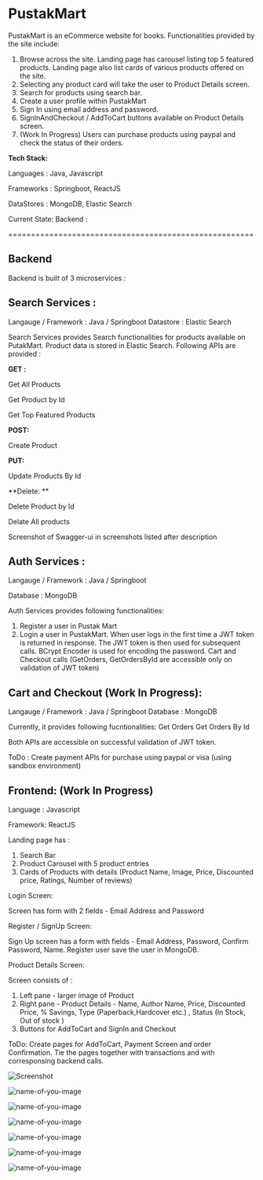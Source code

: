 # PustakMart


PustakMart is an eCommerce website for books. Functionalities provided by the site include: 
1. Browse across the site. Landing page has carousel listing top 5 featured products. Landing page also list cards of various products offered on the site. 
2. Selecting any product card will take the user to Product Details screen. 
3. Search for products using search bar.
4. Create a user profile within PustakMart
5. Sign In using email address and password.
6. SignInAndCheckout / AddToCart buttons available on Product Details screen. 
7. (Work In Progress) Users can purchase products using paypal and check the status of their orders. 

**Tech Stack:** 

Languages  : Java, Javascript

Frameworks : Springboot, ReactJS

DataStores : MongoDB, Elastic Search 

Current State: 
Backend : 

======================================================

**Backend**
-----------
Backend is built of 3 microservices : 

**Search Services :**
----------------------
Langauge / Framework : Java / Springboot
Datastore : Elastic Search

Search Services provides Search functionalities for products available on PutakMart. Product data is stored in Elastic Search. 
Following APIs are provided :

**GET :**

Get All Products

Get Product by Id

Get Top Featured Products

**POST:**

Create Product

**PUT:**

Update Products By Id

**Delete: **


Delete Product by Id

Delate All products

Screenshot of Swagger-ui in screenshots listed after description


**Auth Services     :** 
---------------------------


Langauge / Framework : Java / Springboot

Database : MongoDB 

Auth Services provides following functionalities: 
1. Register a user in Pustak Mart
2. Login a user in PustakMart. When user logs in the first time a JWT token is returned in response. The JWT token is then used for subsequent calls. BCrypt Encoder is used for encoding the password.
Cart and Checkout calls (GetOrders, GetOrdersById are accessible only on validation of JWT token)




**Cart and Checkout** (Work In Progress): 
---------------
Langauge / Framework : Java / Springboot
Database : MongoDB 

Currently, it provides following fucntionalities:
Get Orders
Get Orders By Id

Both APIs are accessible on successful validation of JWT token.

ToDo : Create payment APIs for purchase using paypal or visa (using sandbox environment)


**Frontend**: (Work In Progress)
------------------

Language : Javascript

Framework: ReactJS

Landing page has : 
1. Search Bar
2. Product Carousel with 5 product entries
3. Cards of Products with details (Product Name, Image, Price, Discounted price, Ratings, Number of reviews)

Login Screen:

Screen has form with 2 fields - Email Address and Password

Register / SignUp Screen:

Sign Up screen has a form with fields - Email Address, Password, Confirm Password, Name. Register user save the user in MongoDB.

Product Details Screen:

Screen consists of :
1. Left pane - larger image of Product
2. Right pane - Product Details - Name, Author Name, Price, Discounted Price, % Savings, Type (Paperback,Hardcover etc.) , Status (In Stock, Out of stock )
3. Buttons for AddToCart and SignIn and Checkout
 
ToDo:
Create pages for AddToCart, Payment Screen and order Confirmation.
Tie the pages together with transactions and with corresponsing backend calls. 



![Screenshot](https://github.com/chauhan-shobhit/PustakMart/blob/main/frontend/public/images/Screen1.png)

![name-of-you-image](https://github.com/chauhan-shobhit/PustakMart/blob/main/frontend/public/images/Screen2.png)

![name-of-you-image](https://github.com/chauhan-shobhit/PustakMart/blob/main/frontend/public/images/Screen3.png)

![name-of-you-image](https://github.com/chauhan-shobhit/PustakMart/blob/main/frontend/public/images/Screen4.png)

![name-of-you-image](https://github.com/chauhan-shobhit/PustakMart/blob/main/frontend/public/images/Screen5.png)

![name-of-you-image](https://github.com/chauhan-shobhit/PustakMart/blob/main/frontend/public/images/Screen6.png)


![name-of-you-image](https://github.com/chauhan-shobhit/PustakMart/blob/main/frontend/public/images/Swagger_PustakMart_SearchServices.png)
